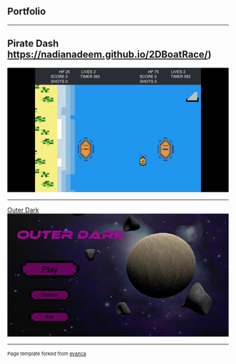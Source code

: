 ## Portfolio

---

## Pirate Dash https://nadianadeem.github.io/2DBoatRace/)
<img src="images/piratedash.png?raw=true"/>

---
[Outer Dark](https://globalgamejam.org/2020/games/outer-dark-8)
<img src="images/outerdark.jpg?raw=true"/>


---
<p style="font-size:11px">Page template forked from <a href="https://github.com/evanca/quick-portfolio">evanca</a></p>
<!-- Remove above link if you don't want to attibute -->
